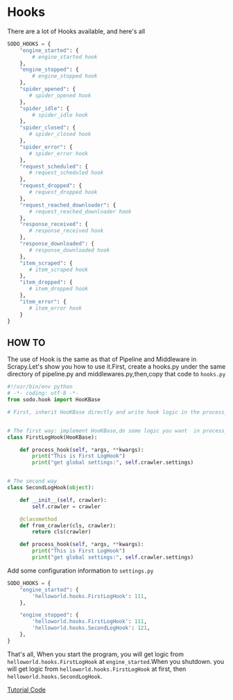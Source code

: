 # Hooks

There are a lot of Hooks available, and here's all


```python
SODO_HOOKS = {
    "engine_started": {
        # engine_started hook
    },
    "engine_stopped": {
        # engine_stopped hook
    },
    "spider_opened": {
       # spider_opened hook
    },
    "spider_idle": {
        # spider_idle hook
    },
    "spider_closed": {
       # spider_closed hook
    },
    "spider_error": {
       # spider_error hook
    },
    "request_scheduled": {
       # request_scheduled hook
    },
    "request_dropped": {
       # request_dropped hook
    },
    "request_reached_downloader": {
       # request_reached_downloader hook
    },
    "response_received": {
       # response_received hook
    },
    "response_downloaded": {
       # response_downloaded hook
    },
    "item_scraped": {
       # item_scraped hook
    },
    "item_dropped": {
       # item_dropped hook
    },
    "item_error": {
       # item_error hook
    }
}
``` 

## HOW TO

The use of Hook is the same as that of Pipeline and Middleware in Scrapy.Let's show you how to use it.First, create a hooks.py under the same directory of pipeline.py and middlewares.py,then,copy that code to `hooks.py` 


```python
#!/usr/bin/env python
# -*- coding: utf-8 -*-
from sodo.hook import HooKBase

# First, inherit HooKBase directly and write hook logic in the process_hook function


# The first way: implement HooKBase,do some logic you want  in process_hook function 
class FirstLogHook(HooKBase):

    def process_hook(self, *args, **kwargs):
        print("This is First LogHook")
        print("get global settings:", self.crawler.settings)


# The second way
class SecondLogHook(object):

    def __init__(self, crawler):
        self.crawler = crawler

    @classmethod
    def from_crawler(cls, crawler):
        return cls(crawler)

    def process_hook(self, *args, **kwargs):
        print("This is First LogHook")
        print("get global settings:", self.crawler.settings)
```

Add some configuration information to `settings.py`


```python
SODO_HOOKS = {
    "engine_started": {
        'helloworld.hooks.FirstLogHook': 111,
    },

    "engine_stopped": {
        'helloworld.hooks.FirstLogHook': 111,
        'helloworld.hooks.SecondLogHook': 121,
    },
}
```

That's all, When you start the program, you will get logic from  `helloworld.hooks.FirstLogHook` at `engine_started`.When you shutdown.
you will get logic from `helloworld.hooks.FirstLogHook` at first, then `helloworld.hooks.SecondLogHook`.

[Tutorial Code](https://github.com/ycvbcvfu/SoDo/blob/master/examples/helloworld)
